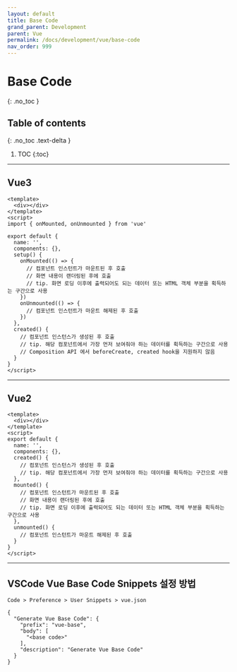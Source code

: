 ```yaml
---
layout: default
title: Base Code
grand_parent: Development
parent: Vue
permalink: /docs/development/vue/base-code
nav_order: 999
---
```


# Base Code
{: .no_toc }

## Table of contents
{: .no_toc .text-delta }

1. TOC
{:toc}

---

## Vue3

```
<template>
  <div></div>
</template>
<script>
import { onMounted, onUnmounted } from 'vue'

export default {
  name: '',
  components: {},
  setup() {
    onMounted(() => {
      // 컴포넌트 인스턴트가 마운트된 후 호출
      // 화면 내용이 랜더링된 후에 호출
      // tip. 화면 로딩 이후에 출력되어도 되는 데이터 또는 HTML 객체 부분을 획득하는 구간으로 사용
    })
    onUnmounted(() => {
      // 컴포넌트 인스턴트가 마운트 해제된 후 호출
    })
  },
  created() {
    // 컴포넌트 인스턴스가 생성된 후 호출
    // tip. 해당 컴포넌트에서 가장 먼저 보여줘야 하는 데이터를 획득하는 구간으로 사용
    // Composition API 에서 beforeCreate, created hook을 지원하지 않음
  }
}
</script>

```

---

## Vue2

```
<template>
  <div></div>
</template>
<script>
export default {
  name: '',
  components: {},
  created() {
    // 컴포넌트 인스턴스가 생성된 후 호출
    // tip. 해당 컴포넌트에서 가장 먼저 보여줘야 하는 데이터를 획득하는 구간으로 사용
  },
  mounted() {
    // 컴포넌트 인스턴트가 마운트된 후 호출
    // 화면 내용이 랜더링된 후에 호출
    // tip. 화면 로딩 이후에 출력되어도 되는 데이터 또는 HTML 객체 부분을 획득하는 구간으로 사용
  },
  unmounted() {
    // 컴포넌트 인스턴트가 마운트 해제된 후 호출
  }
}
</script>

```

---

## VSCode Vue Base Code Snippets 설정 방법
`Code > Preference > User Snippets > vue.json`

```
{
  "Generate Vue Base Code": {
    "prefix": "vue-base",
    "body": [
      "<base code>"
    ],
    "description": "Generate Vue Base Code"
  }
}

```

